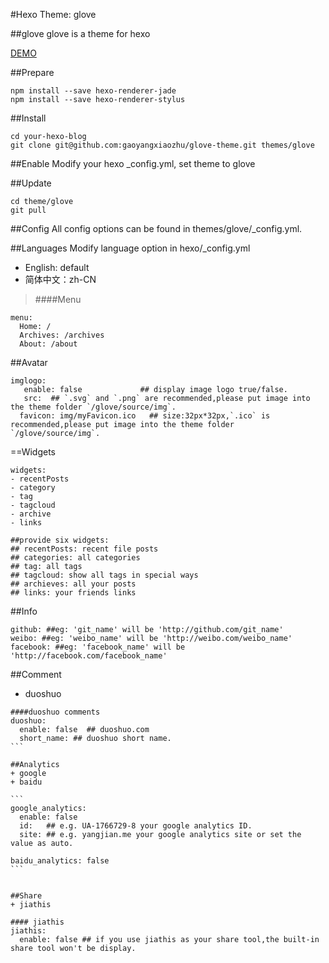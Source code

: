 #Hexo Theme: glove

##glove
glove is a theme for hexo


[DEMO](http://gyyzyp.com)

##Prepare
```
npm install --save hexo-renderer-jade
npm install --save hexo-renderer-stylus
```
##Install

```
cd your-hexo-blog
git clone git@github.com:gaoyangxiaozhu/glove-theme.git themes/glove
```
##Enable
Modify your hexo _config.yml, set theme to glove

##Update
```
cd theme/glove
git pull
```
##Config
All config options can be found in themes/glove/_config.yml.

##Languages
Modify language option in hexo/_config.yml

- English: default
- 简体中文：zh-CN

>  ####Menu
```
menu:
  Home: /
  Archives: /archives
  About: /about
```

##Avatar

```
imglogo:
   enable: false             ## display image logo true/false.
   src:  ## `.svg` and `.png` are recommended,please put image into the theme folder `/glove/source/img`.
  favicon: img/myFavicon.ico   ## size:32px*32px,`.ico` is recommended,please put image into the theme folder `/glove/source/img`.
```
==Widgets

```
widgets:
- recentPosts
- category
- tag
- tagcloud
- archive
- links

##provide six widgets:
## recentPosts: recent file posts
## categories: all categories
## tag: all tags
## tagcloud: show all tags in special ways
## archieves: all your posts
## links: your friends links
```

##Info

```
github: ##eg: 'git_name' will be 'http://github.com/git_name'
weibo: ##eg: 'weibo_name' will be 'http://weibo.com/weibo_name'
facebook: ##eg: 'facebook_name' will be 'http://facebook.com/facebook_name'
```

##Comment
+ duoshuo

````
####duoshuo comments
duoshuo:
  enable: false  ## duoshuo.com
  short_name: ## duoshuo short name.
```

##Analytics
+ google
+ baidu

```
google_analytics:
  enable: false
  id:   ## e.g. UA-1766729-8 your google analytics ID.
  site: ## e.g. yangjian.me your google analytics site or set the value as auto.

baidu_analytics: false
```


##Share
+ jiathis

#### jiathis
jiathis:
  enable: false ## if you use jiathis as your share tool,the built-in share tool won't be display.

